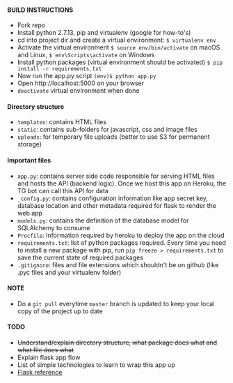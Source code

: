 #### BUILD INSTRUCTIONS
* Fork repo
* Install python 2.7.13, pip and virtualenv (google for how-to's)
* cd into project dir and create a virtual environment:
    ```$ virtualenv env```
* Activate the virtual environment
   ```$ source env/bin/activate``` on macOS and Linux,
    ```$ env\Scripts\activate``` on Windows
* Install python packages (virtual environment should be activated)
    ```$ pip install -r requirements.txt```
* Now run the app.py script
  ```(env)$ python app.py```
* Open http://localhost:5000 on your browser
* ```deactivate``` virtual environment when done

#### Directory structure
* ```templates```: contains HTML files
* ```static```: contains sub-folders for javascript, css and image files
* ```uploads```: for temporary file uploads (better to use S3 for permanent storage)

#### Important files
* ```app.py```: contains server side code responsible for serving HTML files and hosts the API (backend logic). Once we host this app on Heroku, the TG bot can call this API for data
* ```_config.py```: contains configuration information like app secret key, database location and other metadata required for flask to render the web app
* ```models.py```: contains the definition of the database model for SQLAlchemy to consume
* ```Procfile```: Information required by heroku to deploy the app on the cloud
* ```requirements.txt```: list of python packages required. Every time you need to install a new package with pip, run ```pip freeze > requirements.txt``` to save the current state of required packages
* ```.gitignore```: files and file extensions which shouldn't be on github (like .pyc files and your virtualenv folder)

#### NOTE
* Do a ```git pull``` everytime ```master``` branch is updated to keep your local copy of the project up to date

#### TODO
- ~~Understand/explain directory structure, what package does what and what file does what~~
- Explain flask app flow
- List of simple technologies to learn to wrap this app up
- [Flask reference](http://flask.pocoo.org/docs/0.12/)